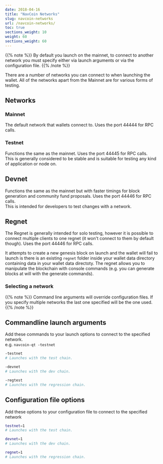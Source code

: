 ```yaml
---
date: 2018-04-16
title: "NavCoin Networks"
slug: navcoin-networks
url: /navcoin-networks/
toc: true
sections_weight: 10
weight: 60
sections_weight: 60
---
```


{{% note %}}
By default you launch on the mainnet, to connect to another network you must specify either via launch arguments or via the configuration file.
{{% /note %}}

There are a number of networks you can connect to when launching the wallet. All of the networks apart from the Mainnet are for various forms of testing.


## Networks

### Mainnet

The default network that wallets connect to. Uses the port 44444 for RPC calls.


### Testnet

Functions the same as the mainnet. Uses the port 44445 for RPC calls.  
This is generally considered to be stable and is suitable for testing any kind of application or node on.  

## Devnet  

Functions the same as the mainnet but with faster timings for block generation and community fund proposals. Uses the port 44446 for RPC calls.  
This is intended for developers to test changes with a network.

## Regnet

The Regnet is generally intended for solo testing, however it is possible to connect multiple clients to one regnet (it won't connect to them by default though). Uses the port 44446 for RPC calls.  
  
It attempts to create a new genesis block on launch and the wallet will fail to launch is there is an existing `regnet` folder inside your wallet data directory containing data in your wallet data directoty. The regnet allows you to manipulate the blockchain with console commands (e.g. you can generate blocks at will with the generate commands).

### Selecting a network

{{% note %}}
Command line arguments will override configuration files. If you specify multiple networks the last one specified will be the one used. 
{{% /note %}}


## Commandline launch arguments

Add these commands to your launch options to connect to the specified network.  
e.g. `navcoin-qt -testnet`

```bash
-testnet
# Launches with the test chain.

-devnet  
# Launches with the dev chain.

-regtest
# Launches with the regression chain.
```

## Configuration file options

Add these options to your configuration file to connect to the specified network

```bash
testnet=1
# Launches with the test chain.

devnet=1
# Launches with the dev chain.

regnet=1
# Launches with the regression chain.

```
